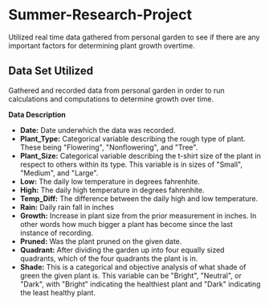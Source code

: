 # Summer-Research-Project
Utilized real time data gathered from personal garden to see if there are any important factors for determining plant growth overtime.

## Data Set Utilized
Gathered and recorded data from personal garden in order to run calculations and computations to determine growth over time. 

**Data Description**

- **Date:**  Date underwhich the data was recorded. 
- **Plant_Type:**  Categorical variable describing the rough type of plant. These being "Flowering", "Nonflowering", and "Tree".
- **Plant_Size:**  Categorical variable describing the t-shirt size of the plant in respect to others within its type. This variable is in sizes of "Small", "Medium", and "Large".
- **Low:**  The daily low temperature in degrees fahrenhite. 
- **High:**  The daily high temperature in degrees fahrenhite. 
- **Temp_Diff:**  The difference between the daily high and low temperature. 
- **Rain:**  Daily rain fall in inches
- **Growth:**  Increase in plant size from the prior measurement in inches. In other words how much bigger a plant has become since the last instance of recording. 
- **Pruned:**  Was the plant pruned on the given date. 
- **Quadrant:**  After dividing the garden up into four equally sized quadrants, which of the four quadrants the plant is in. 
- **Shade:**  This is a categorical and objective analysis of what shade of green the given plant is. This variable can be "Bright", "Neutral", or "Dark", with "Bright" indicating the healthiest plant and "Dark" indicating the least healthy plant. 
